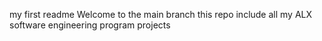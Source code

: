 my first readme
Welcome to the main branch
this repo include all my ALX software engineering program projects
